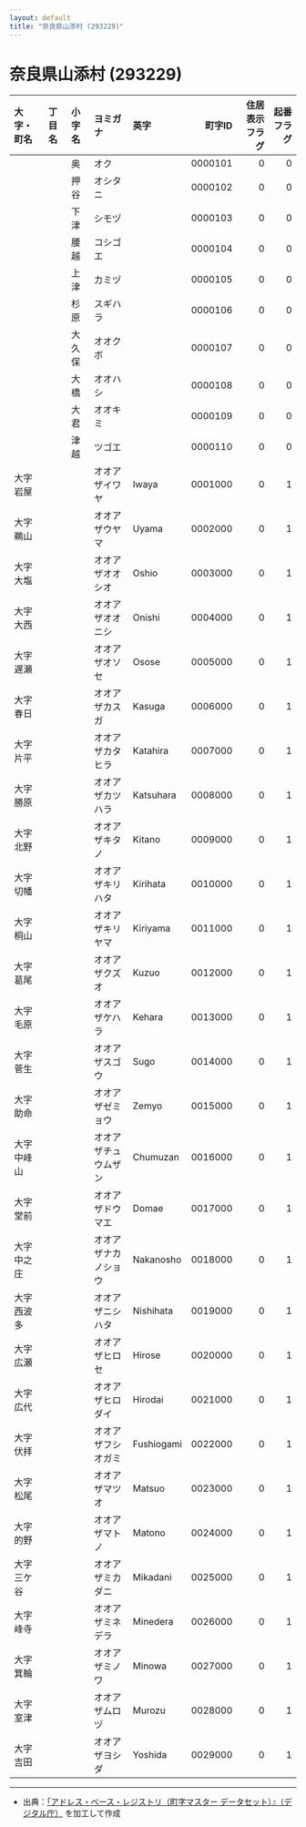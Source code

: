 ```yaml
---
layout: default
title: "奈良県山添村 (293229)"
---
```


# 奈良県山添村 (293229)

| 大字・町名 | 丁目名 | 小字名 | ヨミガナ | 英字 | 町字ID | 住居表示フラグ | 起番フラグ |
|:--------|:------|:------|:-----------------|:---------------------|--------:|----------:|--------:|
|  |  | 奥 | オク |  | 0000101 | 0 | 0 |
|  |  | 押谷 | オシタニ |  | 0000102 | 0 | 0 |
|  |  | 下津 | シモヅ |  | 0000103 | 0 | 0 |
|  |  | 腰越 | コシゴエ |  | 0000104 | 0 | 0 |
|  |  | 上津 | カミヅ |  | 0000105 | 0 | 0 |
|  |  | 杉原 | スギハラ |  | 0000106 | 0 | 0 |
|  |  | 大久保 | オオクボ |  | 0000107 | 0 | 0 |
|  |  | 大橋 | オオハシ |  | 0000108 | 0 | 0 |
|  |  | 大君 | オオキミ |  | 0000109 | 0 | 0 |
|  |  | 津越 | ツゴエ |  | 0000110 | 0 | 0 |
| 大字岩屋 |  |  | オオアザイワヤ | Iwaya | 0001000 | 0 | 1 |
| 大字鵜山 |  |  | オオアザウヤマ | Uyama | 0002000 | 0 | 1 |
| 大字大塩 |  |  | オオアザオオシオ | Oshio | 0003000 | 0 | 1 |
| 大字大西 |  |  | オオアザオオニシ | Onishi | 0004000 | 0 | 1 |
| 大字遅瀬 |  |  | オオアザオソセ | Osose | 0005000 | 0 | 1 |
| 大字春日 |  |  | オオアザカスガ | Kasuga | 0006000 | 0 | 1 |
| 大字片平 |  |  | オオアザカタヒラ | Katahira | 0007000 | 0 | 1 |
| 大字勝原 |  |  | オオアザカツハラ | Katsuhara | 0008000 | 0 | 1 |
| 大字北野 |  |  | オオアザキタノ | Kitano | 0009000 | 0 | 1 |
| 大字切幡 |  |  | オオアザキリハタ | Kirihata | 0010000 | 0 | 1 |
| 大字桐山 |  |  | オオアザキリヤマ | Kiriyama | 0011000 | 0 | 1 |
| 大字葛尾 |  |  | オオアザクズオ | Kuzuo | 0012000 | 0 | 1 |
| 大字毛原 |  |  | オオアザケハラ | Kehara | 0013000 | 0 | 1 |
| 大字菅生 |  |  | オオアザスゴウ | Sugo | 0014000 | 0 | 1 |
| 大字助命 |  |  | オオアザゼミョウ | Zemyo | 0015000 | 0 | 1 |
| 大字中峰山 |  |  | オオアザチュウムザン | Chumuzan | 0016000 | 0 | 1 |
| 大字堂前 |  |  | オオアザドウマエ | Domae | 0017000 | 0 | 1 |
| 大字中之庄 |  |  | オオアザナカノショウ | Nakanosho | 0018000 | 0 | 1 |
| 大字西波多 |  |  | オオアザニシハタ | Nishihata | 0019000 | 0 | 1 |
| 大字広瀬 |  |  | オオアザヒロセ | Hirose | 0020000 | 0 | 1 |
| 大字広代 |  |  | オオアザヒロダイ | Hirodai | 0021000 | 0 | 1 |
| 大字伏拝 |  |  | オオアザフシオガミ | Fushiogami | 0022000 | 0 | 1 |
| 大字松尾 |  |  | オオアザマツオ | Matsuo | 0023000 | 0 | 1 |
| 大字的野 |  |  | オオアザマトノ | Matono | 0024000 | 0 | 1 |
| 大字三ケ谷 |  |  | オオアザミカダニ | Mikadani | 0025000 | 0 | 1 |
| 大字峰寺 |  |  | オオアザミネデラ | Minedera | 0026000 | 0 | 1 |
| 大字箕輪 |  |  | オオアザミノワ | Minowa | 0027000 | 0 | 1 |
| 大字室津 |  |  | オオアザムロヅ | Murozu | 0028000 | 0 | 1 |
| 大字吉田 |  |  | オオアザヨシダ | Yoshida | 0029000 | 0 | 1 |

---

- 出典：[「アドレス・ベース・レジストリ（町字マスター データセット）』（デジタル庁）](https://www.digital.go.jp/policies/base_registry_address/) を加工して作成